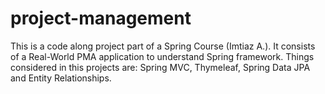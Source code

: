 # project-management

This is a code along project part of a Spring Course (Imtiaz A.). It consists of a Real-World PMA application to understand Spring framework. Things considered in this projects are: Spring MVC, Thymeleaf, Spring Data JPA and Entity Relationships.
